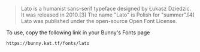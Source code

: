 > Lato is a humanist sans-serif typeface designed by Łukasz Dziedzic. It was released in 2010.[3] The name "Lato" is Polish for "summer".[4] Lato was published under the open-source Open Font License.

To use, copy the following link in your Bunny's Fonts page
```html
https://bunny.kat.tf/fonts/lato
```
